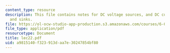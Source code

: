 ```yaml
---
content_type: resource
description: This file contains notes for DC voltage sources, and DC current sources
  and sinks.
file: https://ol-ocw-studio-app-production.s3.amazonaws.com/courses/6-012-microelectronic-devices-and-circuits-fall-2005/a9815140f323913daa7e30247854bf80_lec22.pdf
file_type: application/pdf
resourcetype: Document
title: lec22.pdf
uid: a9815140-f323-913d-aa7e-30247854bf80
---
```

